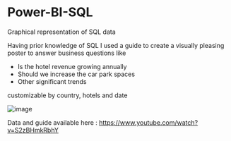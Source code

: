 # Power-BI-SQL
Graphical representation of SQL data

Having prior knowledge of SQL I used a guide to create a visually pleasing poster to answer business questions like
- Is the hotel revenue growing annually
- Should we increase the car park spaces
- Other significant trends

customizable by country, hotels and date

![image](https://user-images.githubusercontent.com/100313005/189164672-933e36df-3e84-4753-8e23-e62fafc3fe19.png)

Data and guide available here : https://www.youtube.com/watch?v=S2zBHmkRbhY
